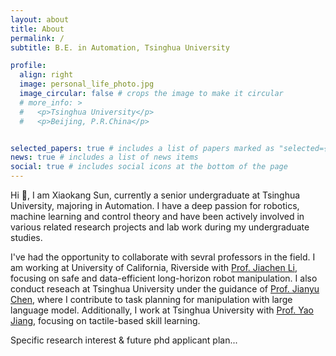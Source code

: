 ```yaml
---
layout: about
title: About
permalink: /
subtitle: B.E. in Automation, Tsinghua University

profile:
  align: right
  image: personal_life_photo.jpg
  image_circular: false # crops the image to make it circular
  # more_info: >
  #   <p>Tsinghua University</p>
  #   <p>Beijing, P.R.China</p>


selected_papers: true # includes a list of papers marked as "selected={true}"
news: true # includes a list of news items
social: true # includes social icons at the bottom of the page
---
```


Hi 👋, I am Xiaokang Sun, currently a senior undergraduate at Tsinghua University, majoring in Automation. I have a deep passion for robotics, machine learning and control theory and have been actively involved in various related research projects and lab work during my undergraduate studies. 

I've had the opportunity to collaborate with sevral professors in the field. I am working at University of California, Riverside with [Prof. Jiachen Li](https://jiachenli94.github.io/), focusing on safe and data-efficient long-horizon robot manipulation. I also conduct reseach at Tsinghua University under the guidance of [Prof. Jianyu Chen](http://people.iiis.tsinghua.edu.cn/~jychen/), where I contribute to task planning for manipulation with large language model. Additionally, I work at Tsinghua University with [Prof. Yao Jiang](https://ieeexplore.ieee.org/author/37086023995), focusing on tactile-based skill learning.

Specific research interest & future phd applicant plan...
